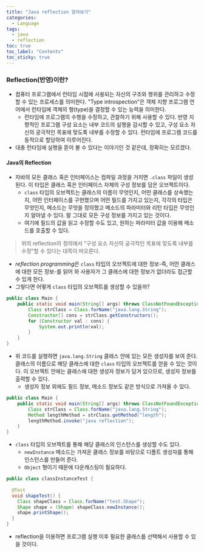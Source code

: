 ```yaml
---
title: "Java reflection 알아보기"
categories:
  - Language
tags:
  - java
  - reflection
toc: true
toc_label: "Contents"
toc_sticky: true
---
```


### Reflection(반영)이란?

* 컴퓨터 프로그램에서 런타임 시점에 사용되는 자신의 구조와 행위를 관리하고 수정할 수 있는 프로세스를 의미한다. "Type introspection"은 객체 지향 프로그램 언어에서 런타임에 객체의 형(type)을 결정할 수 있는 능력을 의미한다. 
  * 런타임에 프로그램의 수행을 수정하고, 관찰하기 위해 사용할 수 있다. 반영 지향적인 프로그램 구성 요소는 내부 코드의 실행을 감시할 수 있고, 구성 요소 자신의 궁극적인 목표에 맞도록 내부를 수정할 수 있다. 런타임에 프로그램 코드를 동적으로 할당하여 이루어진다.
* 대충 런타임에 실행을 뜯어 볼 수 있다는 이야기인 것 같은데, 정확히는 모르겠다.

#### Java의 Reflection

* 자바의 모든 클래스 혹은 인터페이스는 컴파일 과정을 거치면 `.class` 파일이 생성된다. 이 타입은 클래스 혹은 인터페이스 자체의 구성 정보를 담은 오브젝트이다. 
  * `class` 타입의 오브젝트는 클래스의 이름이 무엇인지, 어떤 클래스를 상속했는지, 어떤 인터페이스를 구현했으며 어떤 필드를 가지고 있는지, 각각의 타입은 무엇인지, 메소드는 무엇을 정의했고 메소드의 파라미터와 리턴 타입은 무엇인지 알아낼 수 있다. 말 그대로 모든 구성 정보를 가지고 있는 것이다. 
  * 여기에 필드의 값을 읽고 수정할 수도 있고, 원하는 파라미터 값을 이용해 메소드를 호출할 수 있다.

> 위의 reflection의 정의에서 "구성 요소 자신의 궁극적인 목표에 맞도록 내부를 수정"할 수 있다는 대목이 떠오른다.

* *reflection programming*은 `class` 타입의 오브젝트에 대한 정보-즉, 어떤 클래스에 대한 모든 정보-를 읽어 와 사용자가 그 클래스에 대한 정보가 없더라도 접근할 수 있게 한다.
* 그렇다면 어떻게 `class` 타입의 오브젝트를 생성할 수 있을까?

```java
public class Main {
    public static void main(String[] args) throws ClassNotFoundException {
        Class strClass = Class.forName("java.lang.String");
        Constructor[] cons = strClass.getConstructors();
        for (Constructor val : cons) {
            System.out.println(val);
        }
    }
}
```

* 위 코드를 실행하면 `java.lang.String` 클래스 안에 있는 모든 생성자를 보여 준다. 클래스의 이름으로 해당 클래스에 대한 `class` 타입의 오브젝트를 얻을 수 있는 것이다. 이 오브젝트 안에는 클래스에 대한 생성자 정보가 담겨 있으므로, 생성자 정보를 출력할 수 있다.
  * 생성자 정보 외에도 필드 정보, 메소드 정보도 같은 방식으로 가져올 수 있다.

```java
public class Main {
    public static void main(String[] args) throws ClassNotFoundException {
        Class strClass = Class.forName("java.lang.String");
        Method lengthMethod = strClass.getMethod("length");
        lengthMethod.invoke("java reflection");
    }
}
```

* `class` 타입의 오브젝트를 통해 해당 클래스의 인스턴스를 생성할 수도 있다.
  * `newInstance` 메소드는 가져온 클래스 정보를 바탕으로 디폴트 생성자를 통해 인스턴스를 만들어 준다.
  * `Object` 형이기 때문에 다운캐스팅이 필요하다.

```java
public class classInstanceTest {
  
  @Test
  void shapeTest() {
    Class shapeClass = Class.forName("test.Shape");
    Shape shape = (Shape) shapeClass.newInstance();
    shape.printShape();
  }
}
```

* reflection을 이용하면 프로그램 실행 이후 필요한 클래스를 선택해서 사용할 수 있을 것이다. 